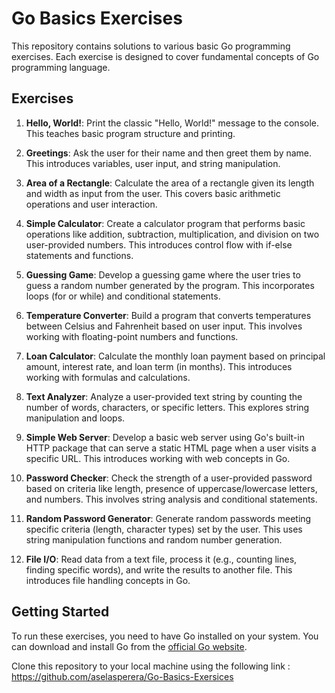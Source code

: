 # Go Basics Exercises

This repository contains solutions to various basic Go programming exercises. Each exercise is designed to cover fundamental concepts of Go programming language.

## Exercises

1. **Hello, World!**: Print the classic "Hello, World!" message to the console. This teaches basic program structure and printing.

2. **Greetings**: Ask the user for their name and then greet them by name. This introduces variables, user input, and string manipulation.

3. **Area of a Rectangle**: Calculate the area of a rectangle given its length and width as input from the user. This covers basic arithmetic operations and user interaction.

4. **Simple Calculator**: Create a calculator program that performs basic operations like addition, subtraction, multiplication, and division on two user-provided numbers. This introduces control flow with if-else statements and functions.

5. **Guessing Game**: Develop a guessing game where the user tries to guess a random number generated by the program. This incorporates loops (for or while) and conditional statements.

6. **Temperature Converter**: Build a program that converts temperatures between Celsius and Fahrenheit based on user input. This involves working with floating-point numbers and functions.

7. **Loan Calculator**: Calculate the monthly loan payment based on principal amount, interest rate, and loan term (in months). This introduces working with formulas and calculations.

8. **Text Analyzer**: Analyze a user-provided text string by counting the number of words, characters, or specific letters. This explores string manipulation and loops.

9. **Simple Web Server**: Develop a basic web server using Go's built-in HTTP package that can serve a static HTML page when a user visits a specific URL. This introduces working with web concepts in Go.

10. **Password Checker**: Check the strength of a user-provided password based on criteria like length, presence of uppercase/lowercase letters, and numbers. This involves string analysis and conditional statements.

11. **Random Password Generator**: Generate random passwords meeting specific criteria (length, character types) set by the user. This uses string manipulation functions and random number generation.

12. **File I/O**: Read data from a text file, process it (e.g., counting lines, finding specific words), and write the results to another file. This introduces file handling concepts in Go.

## Getting Started

To run these exercises, you need to have Go installed on your system. You can download and install Go from the [official Go website](https://golang.org/).

Clone this repository to your local machine using the following link :
https://github.com/aselasperera/Go-Basics-Exersices
